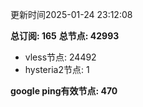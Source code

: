 更新时间2025-01-24 23:12:08

**总订阅: 165**
**总节点: 42993**
- vless节点: 24492
- hysteria2节点: 1

**google ping有效节点: 470**
